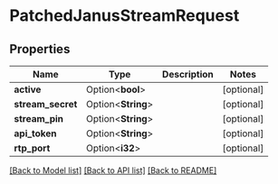 # PatchedJanusStreamRequest

## Properties

Name | Type | Description | Notes
------------ | ------------- | ------------- | -------------
**active** | Option<**bool**> |  | [optional]
**stream_secret** | Option<**String**> |  | [optional]
**stream_pin** | Option<**String**> |  | [optional]
**api_token** | Option<**String**> |  | [optional]
**rtp_port** | Option<**i32**> |  | [optional]

[[Back to Model list]](../README.md#documentation-for-models) [[Back to API list]](../README.md#documentation-for-api-endpoints) [[Back to README]](../README.md)


